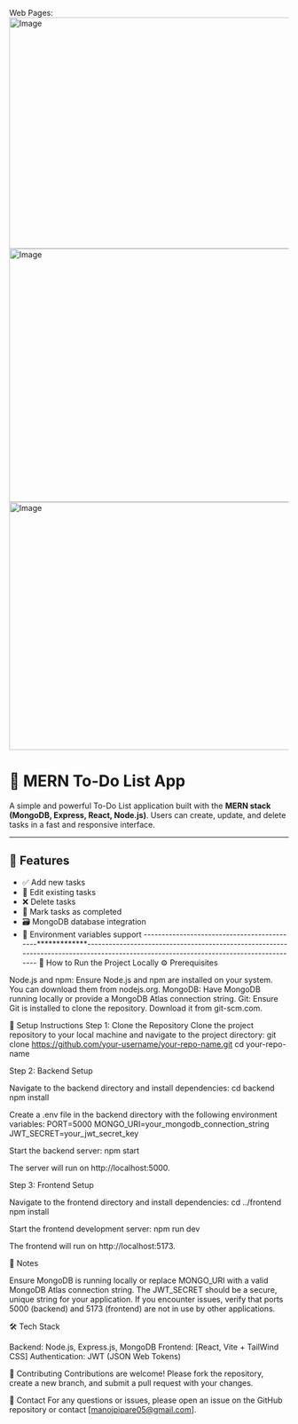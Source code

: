 Web Pages:
<img width="967" height="417" alt="Image" src="https://github.com/user-attachments/assets/0e4bcfb9-c8c2-4d61-b883-01e59e63e4b9" />
<img width="1012" height="457" alt="Image" src="https://github.com/user-attachments/assets/e0788224-7f11-4395-ae5f-117bb38ee5d6" />
<img width="986" height="447" alt="Image" src="https://github.com/user-attachments/assets/4ab26a2a-e41f-451f-89ed-560f4f2bc4ce" />

# 📝 MERN To-Do List App

A simple and powerful To-Do List application built with the **MERN stack (MongoDB, Express, React, Node.js)**. Users can create, update, and delete tasks in a fast and responsive interface.

---

## 🚀 Features

- ✅ Add new tasks
- 📝 Edit existing tasks
- ❌ Delete tasks
- 🎯 Mark tasks as completed
- 🗃️ MongoDB database integration
- 🔐 Environment variables support
--------------------------------------------*************--------------------------------------------------------------------------------------------------------------------------------------
🚀 How to Run the Project Locally
⚙️ Prerequisites

Node.js and npm: Ensure Node.js and npm are installed on your system. You can download them from nodejs.org.
MongoDB: Have MongoDB running locally or provide a MongoDB Atlas connection string.
Git: Ensure Git is installed to clone the repository. Download it from git-scm.com.


🔧 Setup Instructions
Step 1: Clone the Repository
Clone the project repository to your local machine and navigate to the project directory:
git clone https://github.com/your-username/your-repo-name.git
cd your-repo-name

Step 2: Backend Setup

Navigate to the backend directory and install dependencies:
cd backend
npm install


Create a .env file in the backend directory with the following environment variables:
PORT=5000
MONGO_URI=your_mongodb_connection_string
JWT_SECRET=your_jwt_secret_key


Start the backend server:
npm start

The server will run on http://localhost:5000.


Step 3: Frontend Setup

Navigate to the frontend directory and install dependencies:
cd ../frontend
npm install


Start the frontend development server:
npm run dev

The frontend will run on http://localhost:5173.



📝 Notes

Ensure MongoDB is running locally or replace MONGO_URI with a valid MongoDB Atlas connection string.
The JWT_SECRET should be a secure, unique string for your application.
If you encounter issues, verify that ports 5000 (backend) and 5173 (frontend) are not in use by other applications.


🛠️ Tech Stack

Backend: Node.js, Express.js, MongoDB
Frontend: [React, Vite + TailWind CSS]
Authentication: JWT (JSON Web Tokens)


🤝 Contributing
Contributions are welcome! Please fork the repository, create a new branch, and submit a pull request with your changes.

📧 Contact
For any questions or issues, please open an issue on the GitHub repository or contact [manojpipare05@gmail.com].
